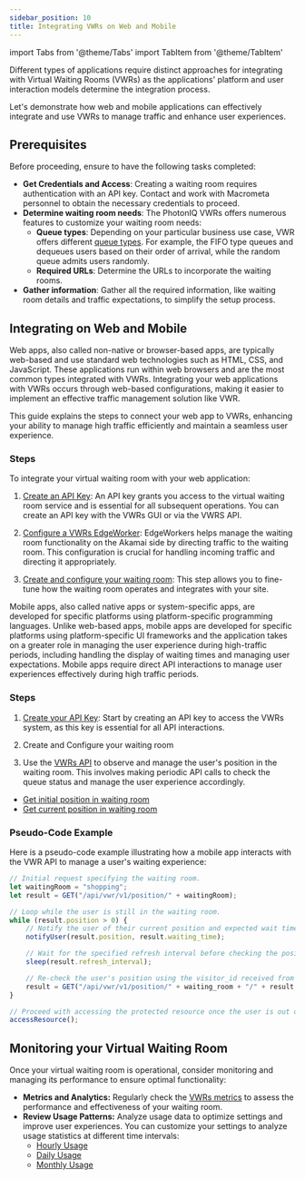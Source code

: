 ```yaml
---
sidebar_position: 10
title: Integrating VWRs on Web and Mobile
---
```

import Tabs from '@theme/Tabs'
import TabItem from '@theme/TabItem'

Different types of applications require distinct approaches for integrating with Virtual Waiting Rooms (VWRs) as the applications' platform and user interaction models determine the integration process. 

Let's demonstrate how web and mobile applications can effectively integrate and use VWRs to manage traffic and enhance user experiences.


## Prerequisites

Before proceeding, ensure to have the following tasks completed:

- **Get Credentials and Access**: Creating a waiting room requires authentication with an API key. Contact and work with Macrometa personnel to obtain the necessary credentials to proceed.
- **Determine waiting room needs**: The PhotonIQ VWRs offers numerous features to customize your waiting room needs:
    - **Queue types**: Depending on your particular business use case, VWR offers different [queue types](https://www.macrometa.com/docs/photoniq/vwrs/queue-types). For example, the FIFO type queues and dequeues users based on their order of arrival, while the random queue admits users randomly. 
    - **Required URLs**: Determine the URLs to incorporate the waiting rooms.
- **Gather information**: Gather all the required information, like waiting room details and traffic expectations, to simplify the setup process.

## Integrating on Web and Mobile

<Tabs groupId="waiting-room-integration">
<TabItem value="web" label="Web">

Web apps, also called non-native or browser-based apps, are typically web-based and use standard web technologies such as HTML, CSS, and JavaScript. These applications run within web browsers and are the most common types integrated with VWRs. Integrating your web applications with VWRs occurs through web-based configurations, making it easier to implement an effective traffic management solution like VWR.

This guide explains the steps to connect your web app to VWRs, enhancing your ability to manage high traffic efficiently and maintain a seamless user experience.

### Steps

To integrate your virtual waiting room with your web application:

1. [Create an API Key](https://www.macrometa.com/docs/apiVwrs#/operations/createAPIKey): An API key grants you access to the virtual waiting room service and is essential for all subsequent operations. You can create an API key with the VWRs GUI or via the VWRS API.

2. [Configure a VWRs EdgeWorker](../03-configuration-and-setup/01-configuring-edgeworkers.md): EdgeWorkers helps manage the waiting room functionality on the Akamai side by directing traffic to the waiting room. This configuration is crucial for handling incoming traffic and directing it appropriately.

3. [Create and configure your waiting room](index.md): This step allows you to fine-tune how the waiting room operates and integrates with your site.

</TabItem>
<TabItem value="mobile" label="Mobile">

Mobile apps, also called native apps or system-specific apps, are developed for specific platforms using platform-specific programming languages. Unlike web-based apps, mobile apps are developed for specific platforms using platform-specific UI frameworks and the application takes on a greater role in managing the user experience during high-traffic periods, including handling the display of waiting times and managing user expectations. Mobile apps require direct API interactions to manage user experiences effectively during high traffic periods.

### Steps

1. [Create your API Key](https://www.macrometa.com/docs/apiVwrs#/operations/createAPIKey): Start by creating an API key to access the VWRs system, as this key is essential for all API interactions.

2. Create and Configure your waiting room

3. Use the [VWRs API](https://www.macrometa.com/docs/apiVwrs#/) to observe and manage the user's position in the waiting room. This involves making periodic API calls to check the queue status and manage the user experience accordingly.

  - [Get initial position in waiting room](https://www.macrometa.com/docs/apiVwrs#/paths/api-vwr-v1-position-waaitingroom_key/get)
  - [Get current position in waiting room](https://www.macrometa.com/docs/apiVwrs#/paths/api-vwr-v1-position-waitingroom_key---request_id/get)

### Pseudo-Code Example

Here is a pseudo-code example illustrating how a mobile app interacts with the VWR API to manage a user's waiting experience:

```javascript
// Initial request specifying the waiting room.
let waitingRoom = "shopping";
let result = GET("/api/vwr/v1/position/" + waitingRoom);

// Loop while the user is still in the waiting room.
while (result.position > 0) {
    // Notify the user of their current position and expected wait time.
    notifyUser(result.position, result.waiting_time);

    // Wait for the specified refresh interval before checking the position again.
    sleep(result.refresh_interval);

    // Re-check the user's position using the visitor_id received from the initial call.
    result = GET("/api/vwr/v1/position/" + waiting_room + "/" + result.visitor_id);
}

// Proceed with accessing the protected resource once the user is out of the waiting room.
accessResource();
```

</TabItem>
</Tabs>  


## Monitoring your Virtual Waiting Room

Once your virtual waiting room is operational, consider monitoring and managing its performance to ensure optimal functionality:

- **Metrics and Analytics:** Regularly check the [VWRs metrics](../05-monitoring-vwrs/index.md) to assess the performance and effectiveness of your waiting room.
- **Review Usage Patterns:** Analyze usage data to optimize settings and improve user experiences. You can customize your settings to analyze usage statistics at different time intervals:
  - [Hourly Usage](https://www.macrometa.com/docs/apiVwrs#/operations/getHourlyUsage)
  - [Daily Usage](https://www.macrometa.com/docs/apiVwrs#/operations/getDailyUsage)
  - [Monthly Usage](https://www.macrometa.com/docs/apiVwrs#/operations/getMonthlyUsage)
